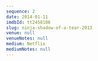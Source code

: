 ```yaml
---
sequence: 2
date: 2014-01-11
imdbId: tt2458106
slug: ninja-shadow-of-a-tear-2013
venue: null
venueNotes: null
medium: Netflix
mediumNotes: null
---
```


